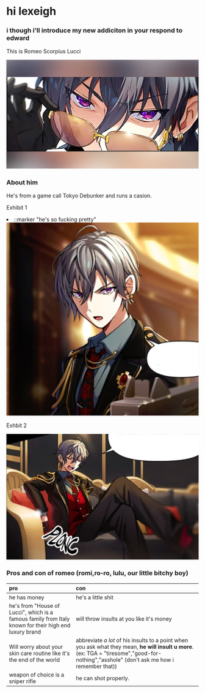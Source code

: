 <html lang="en">
<head>
    <meta charset="utf-8">
    <meta name="author" content="Patricia Siew">
    <meta name="discription" content="a page where i go feral about romeo">
</head>

<body>
    <h1>hi lexeigh</h1>
    <h3>i though i'll introduce my new addiciton in your respond to edward</h3>
    <p>This is Romeo Scorpius Lucci</p>
    
<img src="romi.jpg">
    <h3> About him</h3>
    <p>He's from a game call Tokyo Debunker and runs a casion.</p>
    <p>Exhibit 1</p>
    <li class="highlightedListItem">
        ::marker
        "he's so fucking pretty"


<img src="romi2.jpg">
    <p>Exhbit 2</p>

<img src="romi3.jpg">
</body>

 <h3>Pros and con of romeo (romi,ro-ro, lulu, our little bitchy boy)</h3>


|pro|con|
|---|---|
|he has money| he's a little shit|
|he's from "House of Lucci", which is a famous family from Italy known for their high end luxury brand| will throw insults at you like it's money|
|Will worry about your skin care routine like it's the end of the world| abbreviate *a lot* of his insults to a point when you ask what they mean, **he will insult u more**. (ex: TGA = "tiresome","good-for-nothing","asshole" (don't ask me how i remember that))|
|weapon of choice is a sniper rifle| he can shot properly.

</html>
